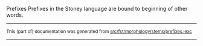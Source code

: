 Prefixes
Prefixes in the Stoney language are bound to beginning of other words.

* * *

<small>This (part of) documentation was generated from [src/fst/morphology/stems/prefixes.lexc](https://github.com/giellalt/lang-sto/blob/main/src/fst/morphology/stems/prefixes.lexc)</small>

---

